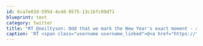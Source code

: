 ```yaml
---
id: 6ca7e03d-595d-4cdd-9575-13c1bfc09d71
blueprint: text
category: twitter
title: "RT @neiltyson: Odd that we mark the New Year's exact moment - a fresh Earth orbit - yet celebrate it one time zone after another, 24 times"
caption: 'RT <span class="username username_linked">@<a href="https://twitter.com/neiltyson" title="Neil deGrasse Tyson">neiltyson</a></span>: Odd that we mark the New Year''s exact moment - a fresh Earth orbit - yet celebrate it one time zone after another, 24 times'
---
```

